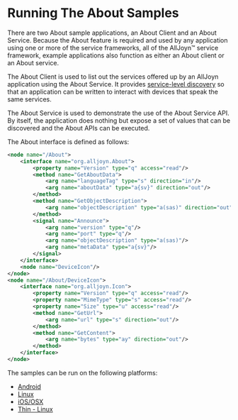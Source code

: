 # Running The About Samples

There are two About sample applications, an About Client and an About Service. 
Because the About feature is required and used by any application using one or 
more of the service frameworks, all of the AllJoyn&trade; service framework, 
example applications also function as either an About client or an About service. 

The About Client is used to list out the services offered up by an 
AllJoyn application using the About Service. It provides [service-level discovery][service_discovery] 
so that an application can be written to interact with devices that speak the same services.

The About Service is used to demonstrate the use of the About Service API.  By itself, the application does nothing but expose a set of values that can be discovered and the About APIs can be executed.

The About interface is defined as follows:

```xml
<node name="/About">
    <interface name="org.alljoyn.About">
        <property name="Version" type="q" access="read"/>
        <method name="GetAboutData">
            <arg name="languageTag" type="s" direction="in"/>
            <arg name="aboutData" type="a{sv}" direction="out"/>
        </method>
        <method name="GetObjectDescription">
            <arg name="objectDescription" type="a(sas)" direction="out"/>
        </method>
        <signal name="Announce">
            <arg name="version" type="q"/>
            <arg name="port" type="q"/>
            <arg name="objectDescription" type="a(sas)"/>
            <arg name="metaData" type="a{sv}"/>
        </signal>
    </interface>
    <node name="DeviceIcon"/>
</node>
<node name="/About/DeviceIcon">
    <interface name="org.alljoyn.Icon">
        <property name="Version" type="q" access="read"/>
        <property name="MimeType" type="s" access="read"/>
        <property name="Size" type="u" access="read"/>
        <method name="GetUrl">
            <arg name="url" type="s" direction="out"/>
        </method>
        <method name="GetContent">
            <arg name="bytes" type="ay" direction="out"/>
        </method>
    </interface>
</node>
```

The samples can be run on the following platforms:
* [Android][android]
* [Linux][linux]
* [iOS/OSX][ios-osx]
* [Thin - Linux][thin-linux]

[service_discovery]: /learn/core/about-announcement
[android]: /develop/run-sample-apps/about/android
[linux]: /develop/run-sample-apps/about/linux
[ios-osx]: /develop/run-sample-apps/about/ios-osx
[thin-linux]: /develop/run-sample-apps/about/thin-linux
